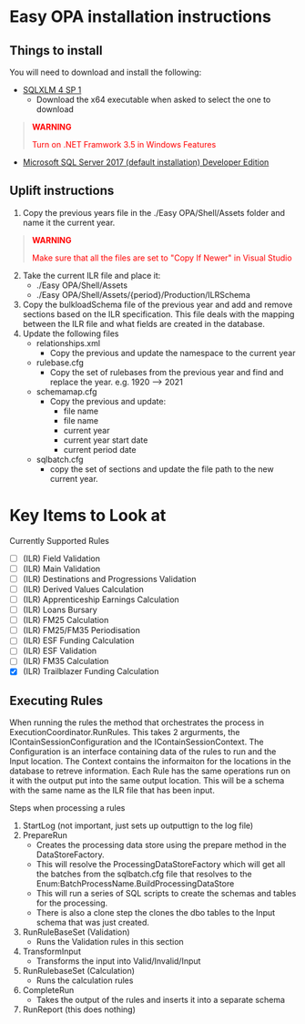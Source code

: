# Easy OPA installation instructions

## Things to install
You will need to download and install the following:

- [SQLXLM 4 SP 1](https://www.microsoft.com/en-us/download/details.aspx?id=30403)
  - Download the x64 executable when asked to select the one to download

> <p style="color:red;font-weight:bold">WARNING</p>
> <p style="color:red">Turn on .NET Framwork 3.5 in Windows Features</p>

- [Microsoft SQL Server 2017 (default installation) Developer Edition](https://my.visualstudio.com/Downloads?q=SQL%20Server%202017)

## Uplift instructions

1. Copy the previous years file in the ./Easy OPA/Shell/Assets folder and name it the
   current year.
> <p style="color:red;font-weight:bold">WARNING</p>
> <p style="color:red">Make sure that all the files are set to "Copy If Newer" in Visual Studio</p>
2. Take the current ILR file and place it:
   - ./Easy OPA/Shell/Assets
   - ./Easy OPA/Shell/Assets/{period}/Production/ILRSchema
3. Copy the bulkloadSchema file of the previous year and add and remove sections
   based on the ILR specification. This file deals with the mapping between the
   ILR file and what fields are created in the database.
2. Update the following files
   - relationships.xml
      - Copy the previous <Schema></Schema> and update the namespace to the current year
   - rulebase.cfg
      - Copy the set of rulebases from the previous year and find and replace the
        year. e.g. 1920 --> 2021
   - schemamap.cfg
      - Copy the previous <SchemaMap></SchemaMap> and update:
         - <BulkLoad> file name
         - <Message> file name
         - <Namespace> current year
         - <PeriodStartDate> current year start date
         - <Year> current period date
    - sqlbatch.cfg
       - copy the set of <Batch> sections and update the file path to the new current year.

# Key Items to Look at
Currently Supported Rules

- [ ] (ILR) Field Validation
- [ ] (ILR) Main Validation
- [ ] (ILR) Destinations and Progressions Validation
- [ ] (ILR) Derived Values Calculation
- [ ] (ILR) Apprenticeship Earnings Calculation
- [ ] (ILR) Loans Bursary
- [ ] (ILR) FM25 Calculation
- [ ] (ILR) FM25/FM35 Periodisation
- [ ] (ILR) ESF Funding Calculation
- [ ] (ILR) ESF Validation
- [ ] (ILR) FM35 Calculation
- [x] (ILR) Trailblazer Funding Calculation

## Executing Rules

When running the rules the method that orchestrates the process in
ExecutionCoordinator.RunRules. This takes 2 argurments, the
IContainSessionConfiguration and the IContainSessionContext. The Configuration is an interface
containing data of the rules to run and the Input location. The Context contains
the informaiton for the locations in the database to retreve information. Each
Rule has the same operations run on it with the output put into the same output
location. This will be a schema with the same name as the ILR file that has been
input. 

Steps when processing a rules
1. StartLog (not important, just sets up outputtign to the log file)
2. PrepareRun
   - Creates the processing data store using the prepare method in the
     DataStoreFactory.
   - This will resolve the ProcessingDataStoreFactory which will get all the
     batches from the sqlbatch.cfg file that resolves to the
     Enum:BatchProcessName.BuildProcessingDataStore
   - This will run a series of SQL scripts to create the schemas and tables for
     the processing.
   - There is also a clone step the clones the dbo tables to the Input schema
     that was just created.
3. RunRuleBaseSet (Validation)
   - Runs the Validation rules in this section
4. TransformInput
   - Transforms the input into Valid/Invalid/Input
5. RunRulebaseSet (Calculation)
   - Runs the calculation rules
6. CompleteRun
   - Takes the output of the rules and inserts it into a separate schema
7. RunReport (this does nothing)
